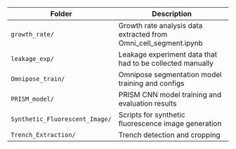 | Folder                         | Description                                                  |
| ------------------------------ | ------------------------------------------------------------ |
| `growth_rate/`                 | Growth rate analysis data extracted from Omni_cell_segment.ipynb     |
| `leakage_exp/`                 | Leakage experiment data that had to be collected manually                      |
| `Omnipose_train/`              | Omnipose segmentation model training and configs             |
| `PRISM_model/`                 | PRISM CNN model training and evaluation results          |
| `Synthetic_Fluorescent_Image/` | Scripts for synthetic fluorescence image generation |
| `Trench_Extraction/`           | Trench detection and cropping                     |

